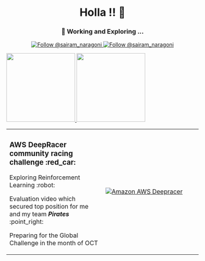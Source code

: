 <h1 align="center">
  Holla !! 👋
</h1>

<h3 align="center">
 🔭 Working and Exploring ...
</h3>

<p align="center">
  <a href="https://twitter.com/@sairam_naragoni">
    <img src="https://img.shields.io/twitter/follow/sairam_naragoni?label=Follow%20Me&style=social" alt="Follow @sairam_naragoni" />
  </a>
  <a href="https://www.linkedin.com/in/SairamNaragoni">
    <img src="https://img.shields.io/badge/-SairamNaragoni-blue?style=flat-square&logo=Linkedin&logoColor=white&link=https://www.linkedin.com/in/SairamNaragoni" alt="Follow @sairam_naragoni" />
  </a>
</p>

<div width="100%">
  <a href="https://github.com/SairamNaragoni/github-readme-stats">
    <img src="https://github-readme-stats.vercel.app/api?username=SairamNaragoni&hide=contribs,issues&show_icons=true&theme=ayu-mirage" height="180px" margin="0px" padding="0px" max-width="50%" />
  </a>
  <a href="https://github.com/SairamNaragoni/github-readme-stats">
    <img src="https://github-readme-stats.vercel.app/api/top-langs/?username=SairamNaragoni&theme=ayu-mirage&hide=css" height="180px" margin="0px" max-width="50%" padding="0px"/>
  </a>
</div>

<table border="0" margin="10px" width="100%" >
  <tr>
    <td width="50%">
      <h3>AWS DeepRacer community racing challenge :red_car: </h3>
      <p>Exploring Reinforcement Learning :robot: </p>
      <p>Evaluation video which secured top position for me and my team <b><i>Pirates</i></b> :point_right:</p>
      <p>Preparing for the Global Challenge in the month of OCT</p>
    </td>
    <td width="50%"><a position href="http://www.youtube.com/watch?feature=player_embedded&v=27gmmUd-cWI" ><img src="http://img.youtube.com/vi/27gmmUd-cWI/0.jpg" alt="Amazon AWS Deepracer" /></a></td>
  </tr>
</table>

  

<!--
- 🔭 Exploring ....
- 🌱 I’m currently learning ...
- 👯 I’m looking to collaborate on ...
- 🤔 I’m looking for help with ...
- 💬 Ask me about ...
- 📫 How to reach me: ...
- 😄 Pronouns: ...
- ⚡ Fun fact: ...
-->
